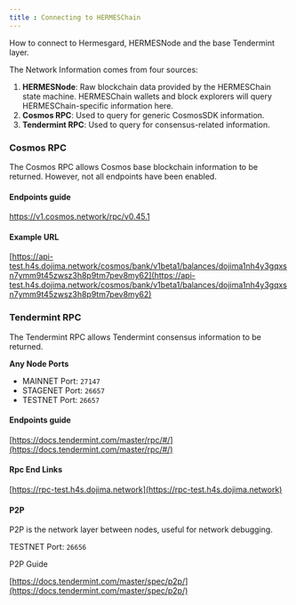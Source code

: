 ```yaml
---
title : Connecting to HERMESChain
---
```


How to connect to Hermesgard, HERMESNode and the base Tendermint layer.

The Network Information comes from four sources:


1. **HERMESNode**: Raw blockchain data provided by the HERMESChain state machine. HERMESChain wallets and block explorers will query HERMESChain-specific information here.
2. **Cosmos RPC**: Used to query for generic CosmosSDK information.
3. **Tendermint RPC**: Used to query for consensus-related information.

### Cosmos RPC

The Cosmos RPC allows Cosmos base blockchain information to be returned.  However, not all endpoints have been enabled.

#### Endpoints guide

https://v1.cosmos.network/rpc/v0.45.1

#### Example URL

[https://api-test.h4s.dojima.network/cosmos/bank/v1beta1/balances/dojima1nh4y3gqxsn7ymm9t45zwsz3h8p9tm7pev8my62](https://api-test.h4s.dojima.network/cosmos/bank/v1beta1/balances/dojima1nh4y3gqxsn7ymm9t45zwsz3h8p9tm7pev8my62)

### Tendermint RPC

The Tendermint RPC allows Tendermint consensus information to be returned.

**Any Node Ports**

- MAINNET Port: `27147`
- STAGENET Port: `26657`
- TESTNET Port: `26657`

#### Endpoints guide

[https://docs.tendermint.com/master/rpc/#/](https://docs.tendermint.com/master/rpc/#/)

#### Rpc End Links

[https://rpc-test.h4s.dojima.network](https://rpc-test.h4s.dojima.network)

#### P2P

P2P is the network layer between nodes, useful for network debugging.

TESTNET Port: `26656`

P2P Guide

[https://docs.tendermint.com/master/spec/p2p/](https://docs.tendermint.com/master/spec/p2p/)